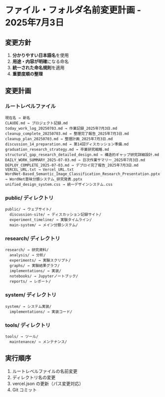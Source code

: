 # ファイル・フォルダ名前変更計画 - 2025年7月3日

## 変更方針
1. **分かりやすい日本語名**を使用
2. **用途・内容が明確**になる命名
3. **統一された命名規則**を適用
4. **重要度順の整理**

## 変更計画

### ルートレベルファイル
```
現在名 → 新名
CLAUDE.md → プロジェクト記録.md
today_work_log_20250703.md → 作業記録_2025年7月3日.md
cleanup_complete_20250703.md → 整理完了報告_2025年7月3日.md
cleanup_plan_20250703.md → 整理計画_2025年7月3日.md
discussion_14_preparation.md → 第14回ディスカッション準備.md
graduation_research_strategy.md → 卒業研究戦略.md
structural_gap_research_detailed_design.md → 構造的ギャップ研究詳細設計.md
DAILY_WORK_SUMMARY_2025-07-03.md → 日次作業サマリー_2025年7月3日.md
DEPLOY_COMPLETE_2025-07-03.md → デプロイ完了報告_2025年7月3日.md
VERCEL_URL.txt → Vercel_URL.txt
WordNet-Based_Semantic_Image_Classification_Research_Presentation.pptx → WordNet意味分類システム_研究発表.pptx
unified_design_system.css → 統一デザインシステム.css
```

### public/ ディレクトリ
```
public/ → ウェブサイト/
  discussion-site/ → ディスカッション記録サイト/
  experiment_timeline/ → 実験タイムライン/
  main-system/ → メイン分類システム/
```

### research/ ディレクトリ
```
research/ → 研究資料/
  analysis/ → 分析/
  experiments/ → 実験スクリプト/
  graphs/ → 実験結果グラフ/
  implementations/ → 実装/
  notebooks/ → Jupyterノートブック/
  reports/ → レポート/
```

### system/ ディレクトリ
```
system/ → システム実装/
  implementations/ → 実装コード/
```

### tools/ ディレクトリ
```
tools/ → ツール/
  maintenance/ → メンテナンス/
```

## 実行順序
1. ルートレベルファイルの名前変更
2. ディレクトリ名の変更
3. vercel.json の更新（パス変更対応）
4. Git コミット